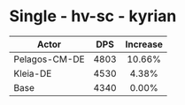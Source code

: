 # Single - hv-sc - kyrian
| Actor | DPS | Increase |
|---|:---:|:---:|
|Pelagos-CM-DE|4803|10.66%|
|Kleia-DE|4530|4.38%|
|Base|4340|0.00%|
